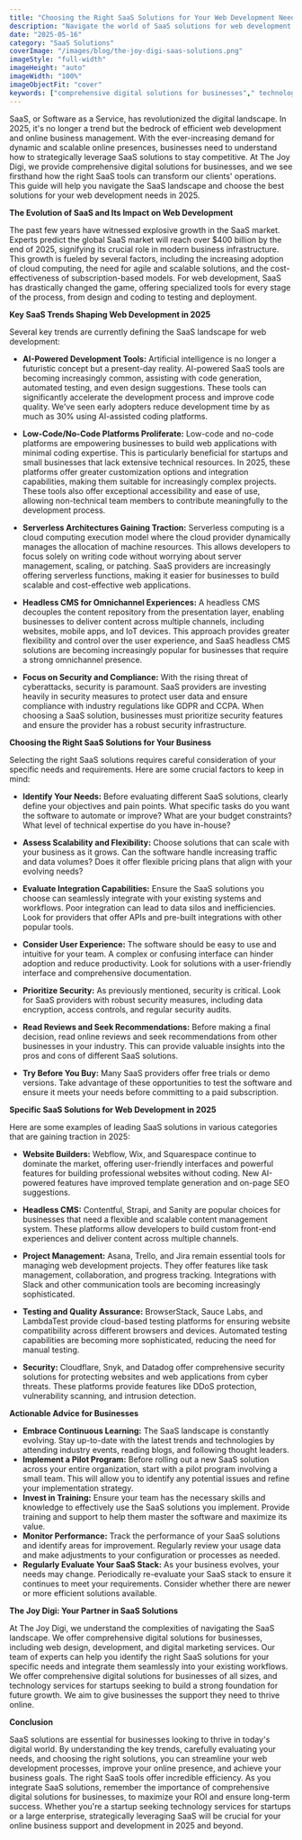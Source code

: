 ```yaml
---
title: "Choosing the Right SaaS Solutions for Your Web Development Needs in 2025"
description: "Navigate the world of SaaS solutions for web development. This guide helps you choose the right SaaS tools and platforms for your specific needs, ensuring a smooth and efficient web development process in 2025."
date: "2025-05-16"
category: "SaaS Solutions"
coverImage: "/images/blog/the-joy-digi-saas-solutions.png"
imageStyle: "full-width"
imageHeight: "auto"
imageWidth: "100%"
imageObjectFit: "cover"
keywords: ["comprehensive digital solutions for businesses"," technology services for startups"," online business support and development"]
---
```


SaaS, or Software as a Service, has revolutionized the digital landscape. In 2025, it's no longer a trend but the bedrock of efficient web development and online business management. With the ever-increasing demand for dynamic and scalable online presences, businesses need to understand how to strategically leverage SaaS solutions to stay competitive. At The Joy Digi, we provide comprehensive digital solutions for businesses, and we see firsthand how the right SaaS tools can transform our clients' operations. This guide will help you navigate the SaaS landscape and choose the best solutions for your web development needs in 2025.

**The Evolution of SaaS and Its Impact on Web Development**

The past few years have witnessed explosive growth in the SaaS market. Experts predict the global SaaS market will reach over $400 billion by the end of 2025, signifying its crucial role in modern business infrastructure. This growth is fueled by several factors, including the increasing adoption of cloud computing, the need for agile and scalable solutions, and the cost-effectiveness of subscription-based models. For web development, SaaS has drastically changed the game, offering specialized tools for every stage of the process, from design and coding to testing and deployment.

**Key SaaS Trends Shaping Web Development in 2025**

Several key trends are currently defining the SaaS landscape for web development:

*   **AI-Powered Development Tools:** Artificial intelligence is no longer a futuristic concept but a present-day reality. AI-powered SaaS tools are becoming increasingly common, assisting with code generation, automated testing, and even design suggestions. These tools can significantly accelerate the development process and improve code quality. We've seen early adopters reduce development time by as much as 30% using AI-assisted coding platforms.

*   **Low-Code/No-Code Platforms Proliferate:** Low-code and no-code platforms are empowering businesses to build web applications with minimal coding expertise. This is particularly beneficial for startups and small businesses that lack extensive technical resources. In 2025, these platforms offer greater customization options and integration capabilities, making them suitable for increasingly complex projects. These tools also offer exceptional accessibility and ease of use, allowing non-technical team members to contribute meaningfully to the development process.

*   **Serverless Architectures Gaining Traction:** Serverless computing is a cloud computing execution model where the cloud provider dynamically manages the allocation of machine resources. This allows developers to focus solely on writing code without worrying about server management, scaling, or patching. SaaS providers are increasingly offering serverless functions, making it easier for businesses to build scalable and cost-effective web applications.

*   **Headless CMS for Omnichannel Experiences:** A headless CMS decouples the content repository from the presentation layer, enabling businesses to deliver content across multiple channels, including websites, mobile apps, and IoT devices. This approach provides greater flexibility and control over the user experience, and SaaS headless CMS solutions are becoming increasingly popular for businesses that require a strong omnichannel presence.

*   **Focus on Security and Compliance:** With the rising threat of cyberattacks, security is paramount. SaaS providers are investing heavily in security measures to protect user data and ensure compliance with industry regulations like GDPR and CCPA. When choosing a SaaS solution, businesses must prioritize security features and ensure the provider has a robust security infrastructure.

**Choosing the Right SaaS Solutions for Your Business**

Selecting the right SaaS solutions requires careful consideration of your specific needs and requirements. Here are some crucial factors to keep in mind:

*   **Identify Your Needs:** Before evaluating different SaaS solutions, clearly define your objectives and pain points. What specific tasks do you want the software to automate or improve? What are your budget constraints? What level of technical expertise do you have in-house?

*   **Assess Scalability and Flexibility:** Choose solutions that can scale with your business as it grows. Can the software handle increasing traffic and data volumes? Does it offer flexible pricing plans that align with your evolving needs?

*   **Evaluate Integration Capabilities:** Ensure the SaaS solutions you choose can seamlessly integrate with your existing systems and workflows. Poor integration can lead to data silos and inefficiencies. Look for providers that offer APIs and pre-built integrations with other popular tools.

*   **Consider User Experience:** The software should be easy to use and intuitive for your team. A complex or confusing interface can hinder adoption and reduce productivity. Look for solutions with a user-friendly interface and comprehensive documentation.

*   **Prioritize Security:** As previously mentioned, security is critical. Look for SaaS providers with robust security measures, including data encryption, access controls, and regular security audits.

*   **Read Reviews and Seek Recommendations:** Before making a final decision, read online reviews and seek recommendations from other businesses in your industry. This can provide valuable insights into the pros and cons of different SaaS solutions.

*   **Try Before You Buy:** Many SaaS providers offer free trials or demo versions. Take advantage of these opportunities to test the software and ensure it meets your needs before committing to a paid subscription.

**Specific SaaS Solutions for Web Development in 2025**

Here are some examples of leading SaaS solutions in various categories that are gaining traction in 2025:

*   **Website Builders:** Webflow, Wix, and Squarespace continue to dominate the market, offering user-friendly interfaces and powerful features for building professional websites without coding. New AI-powered features have improved template generation and on-page SEO suggestions.

*   **Headless CMS:** Contentful, Strapi, and Sanity are popular choices for businesses that need a flexible and scalable content management system. These platforms allow developers to build custom front-end experiences and deliver content across multiple channels.

*   **Project Management:** Asana, Trello, and Jira remain essential tools for managing web development projects. They offer features like task management, collaboration, and progress tracking. Integrations with Slack and other communication tools are becoming increasingly sophisticated.

*   **Testing and Quality Assurance:** BrowserStack, Sauce Labs, and LambdaTest provide cloud-based testing platforms for ensuring website compatibility across different browsers and devices. Automated testing capabilities are becoming more sophisticated, reducing the need for manual testing.

*   **Security:** Cloudflare, Snyk, and Datadog offer comprehensive security solutions for protecting websites and web applications from cyber threats. These platforms provide features like DDoS protection, vulnerability scanning, and intrusion detection.

**Actionable Advice for Businesses**

*   **Embrace Continuous Learning:** The SaaS landscape is constantly evolving. Stay up-to-date with the latest trends and technologies by attending industry events, reading blogs, and following thought leaders.
*   **Implement a Pilot Program:** Before rolling out a new SaaS solution across your entire organization, start with a pilot program involving a small team. This will allow you to identify any potential issues and refine your implementation strategy.
*   **Invest in Training:** Ensure your team has the necessary skills and knowledge to effectively use the SaaS solutions you implement. Provide training and support to help them master the software and maximize its value.
*   **Monitor Performance:** Track the performance of your SaaS solutions and identify areas for improvement. Regularly review your usage data and make adjustments to your configuration or processes as needed.
*   **Regularly Evaluate Your SaaS Stack:** As your business evolves, your needs may change. Periodically re-evaluate your SaaS stack to ensure it continues to meet your requirements. Consider whether there are newer or more efficient solutions available.

**The Joy Digi: Your Partner in SaaS Solutions**

At The Joy Digi, we understand the complexities of navigating the SaaS landscape. We offer comprehensive digital solutions for businesses, including web design, development, and digital marketing services. Our team of experts can help you identify the right SaaS solutions for your specific needs and integrate them seamlessly into your existing workflows. We offer comprehensive digital solutions for businesses of all sizes, and technology services for startups seeking to build a strong foundation for future growth. We aim to give businesses the support they need to thrive online.

**Conclusion**

SaaS solutions are essential for businesses looking to thrive in today's digital world. By understanding the key trends, carefully evaluating your needs, and choosing the right solutions, you can streamline your web development processes, improve your online presence, and achieve your business goals. The right SaaS tools offer incredible efficiency. As you integrate SaaS solutions, remember the importance of comprehensive digital solutions for businesses, to maximize your ROI and ensure long-term success. Whether you're a startup seeking technology services for startups or a large enterprise, strategically leveraging SaaS will be crucial for your online business support and development in 2025 and beyond.